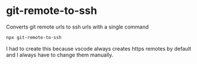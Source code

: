 # git-remote-to-ssh

Converts git remote urls to ssh urls with a single command

```bash
npx git-remote-to-ssh
```

I had to create this because vscode always creates https remotes by default and I always have to change them manually.
